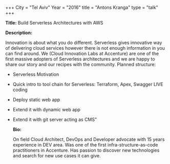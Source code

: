 +++
City = "Tel Aviv"
Year = "2016"
title = "Antons Kranga"
type = "talk"
+++

<div class="span-15  ">
  <div class="span-15  last ">
  <p><strong>Title:</strong>
   Build Serverless Architectures with AWS
  </p>

  <p><strong>Description:</strong></p>

  <p>Innovation is about what you do different. Serverless gives innovative way of delivering cloud services however there is not enough information in you can find around. We (Cloud Innovation Labs at Accenture) are one of the first massive adopters of Serverless architectures and we are happy to share our story and our recipes with the community. Planned structure:

- Serverless Motivation
- Quick intro to tool chain for Serverless: Terraform, Apex, Swagger
LIVE coding
- Deploy static web app
- Extend it with dynamic web app
- Extend it with git server acting as CMS"</p>
  <p><strong>Bio:</strong></p>

  <p> On field Cloud Architect, DevOps and Developer advocate with 15 years experience in DEV area. Was one of the first infra-structure-as-code practitioners in Accenture. Has passion to discover new technologies and search for new use cases it can give.</p>

  </div>
</div>


